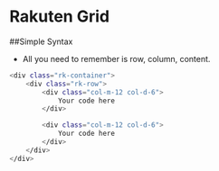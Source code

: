# Rakuten Grid

##Simple Syntax
- All you need to remember is row, column, content.


```bash
<div class="rk-container">
    <div class="rk-row">
        <div class="col-m-12 col-d-6">
            Your code here
        </div>

        <div class="col-m-12 col-d-6">
            Your code here
        </div>
    </div>
</div>

```


